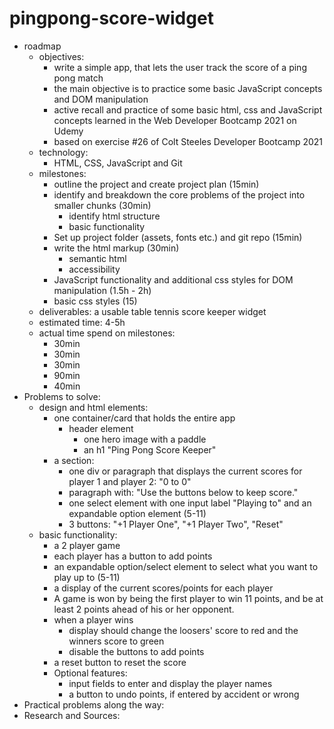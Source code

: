 # pingpong-score-widget

- roadmap
  - objectives:
    - write a simple app, that lets the user track the score of a ping pong match
    - the main objective is to practice some basic JavaScript concepts and DOM manipulation
    - active recall and practice of some basic html, css and JavaScript concepts learned in the Web Developer Bootcamp 2021 on Udemy
    - based on exercise #26 of Colt Steeles Developer Bootcamp 2021
  - technology:
    - HTML, CSS, JavaScript and Git
  - milestones:
    - outline the project and create project plan (15min)
    - identify and breakdown the core problems of the project into smaller chunks (30min)
      - identify html structure
      - basic functionality
    - Set up project folder (assets, fonts etc.) and git repo (15min)
    - write the html markup (30min)
      - semantic html
      - accessibility
    - JavaScript functionality and additional css styles for DOM manipulation (1.5h - 2h)
    - basic css styles (15)
  - deliverables: a usable table tennis score keeper widget
  - estimated time: 4-5h
  - actual time spend on milestones:
    - 30min
    - 30min
    - 30min
    - 90min
    - 40min
- Problems to solve:
  - design and html elements:
    - one container/card that holds the entire app
      - header element
        - one hero image with a paddle
        - an h1 "Ping Pong Score Keeper"
    - a section:
      - one div or paragraph that displays the current scores for player 1 and player 2: "0 to 0"
      - paragraph with: "Use the buttons below to keep score."
      - one select element with one input label "Playing to" and an expandable option element (5-11)
      - 3 buttons: "+1 Player One", "+1 Player Two", "Reset"
  - basic functionality:
    - a 2 player game
    - each player has a button to add points
    - an expandable option/select element to select what you want to play up to (5-11)
    - a display of the current scores/points for each player
    - A game is won by being the first player to win 11 points, and be at least 2 points ahead of his or her opponent.
    - when a player wins
      - display should change the loosers' score to red and the winners score to green
      - disable the buttons to add points
    - a reset button to reset the score
    - Optional features:
      - input fields to enter and display the player names
      - a button to undo points, if entered by accident or wrong
- Practical problems along the way:
- Research and Sources:
